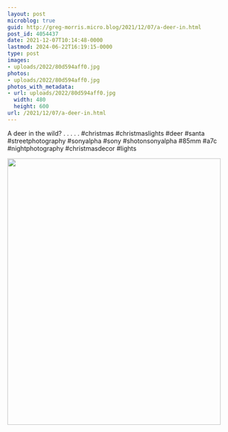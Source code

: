 ```yaml
---
layout: post
microblog: true
guid: http://greg-morris.micro.blog/2021/12/07/a-deer-in.html
post_id: 4054437
date: 2021-12-07T10:14:48-0000
lastmod: 2024-06-22T16:19:15-0000
type: post
images:
- uploads/2022/80d594aff0.jpg
photos:
- uploads/2022/80d594aff0.jpg
photos_with_metadata:
- url: uploads/2022/80d594aff0.jpg
  width: 480
  height: 600
url: /2021/12/07/a-deer-in.html
---
```

A deer in the wild?
.
.
.
.
.
#christmas #christmaslights #deer #santa #streetphotography #sonyalpha #sony #shotonsonyalpha #85mm #a7c #nightphotography #christmasdecor #lights

<img src="uploads/2022/80d594aff0.jpg" width="480" height="600" alt="">
